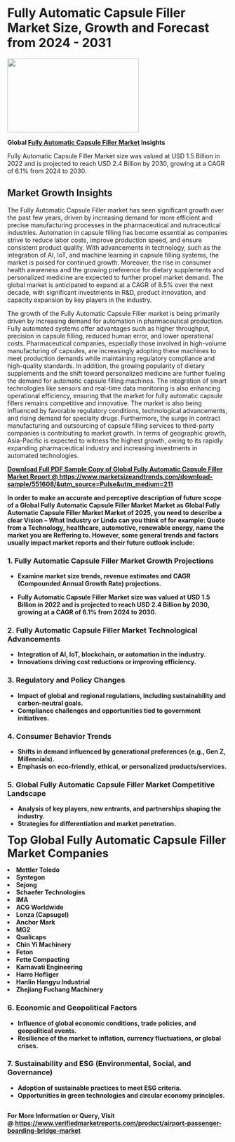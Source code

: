 <H1>Fully Automatic Capsule Filler Market Size, Growth and Forecast from 2024 - 2031</H1><img class="aligncenter size-medium wp-image-584254" src="https://thirdeyenews.in/wp-content/uploads/2024/09/Global-Market-Research-300x168.jpeg" alt="" width="300" height="168" /><p><strong>Global&nbsp;<a href="https://www.marketsizeandtrends.com/download-sample/551608/&amp;utm_source=Pulse&amp;utm_medium=211">Fully Automatic Capsule Filler Market</a> Insights</strong></p><p>Fully Automatic Capsule Filler Market size was valued at USD 1.5 Billion in 2022 and is projected to reach USD 2.4 Billion by 2030, growing at a CAGR of 6.1% from 2024 to 2030.</p><p><h2>Market Growth Insights</h2> <p>The Fully Automatic Capsule Filler market has seen significant growth over the past few years, driven by increasing demand for more efficient and precise manufacturing processes in the pharmaceutical and nutraceutical industries. Automation in capsule filling has become essential as companies strive to reduce labor costs, improve production speed, and ensure consistent product quality. With advancements in technology, such as the integration of AI, IoT, and machine learning in capsule filling systems, the market is poised for continued growth. Moreover, the rise in consumer health awareness and the growing preference for dietary supplements and personalized medicine are expected to further propel market demand. The global market is anticipated to expand at a CAGR of 8.5% over the next decade, with significant investments in R&D, product innovation, and capacity expansion by key players in the industry.</p> <p><strong><a href="#"></a></strong></p> <p>The growth of the Fully Automatic Capsule Filler market is being primarily driven by increasing demand for automation in pharmaceutical production. Fully automated systems offer advantages such as higher throughput, precision in capsule filling, reduced human error, and lower operational costs. Pharmaceutical companies, especially those involved in high-volume manufacturing of capsules, are increasingly adopting these machines to meet production demands while maintaining regulatory compliance and high-quality standards. In addition, the growing popularity of dietary supplements and the shift toward personalized medicine are further fueling the demand for automatic capsule filling machines. The integration of smart technologies like sensors and real-time data monitoring is also enhancing operational efficiency, ensuring that the market for fully automatic capsule fillers remains competitive and innovative. The market is also being influenced by favorable regulatory conditions, technological advancements, and rising demand for specialty drugs. Furthermore, the surge in contract manufacturing and outsourcing of capsule filling services to third-party companies is contributing to market growth. In terms of geographic growth, Asia-Pacific is expected to witness the highest growth, owing to its rapidly expanding pharmaceutical industry and increasing investments in automated technologies. <p><strong><a href="#"></p><p><span class=""><strong>Download Full PDF Sample Copy of Global Fully Automatic Capsule Filler Market Report</strong> @ <a href="https://www.marketsizeandtrends.com/download-sample/551608/&amp;utm_source=Pulse&amp;utm_medium=211" target="_blank">https://www.marketsizeandtrends.com/download-sample/551608/&amp;utm_source=Pulse&amp;utm_medium=211</a></span></p><p>In order to make an accurate and perceptive description of future scope of a Global&nbsp;Fully Automatic Capsule Filler Market Market as Global&nbsp;Fully Automatic Capsule Filler Market Market of 2025, you need to describe a clear Vision &ndash; What Industry or Linda can you think of for example: Quote from a Technology, healthcare, automotive, renewable energy, name the market you are Reffering to. However, some general trends and factors usually impact market reports and their future outlook include:</p><h3>1.&nbsp;<strong>Fully Automatic Capsule Filler Market Growth Projections</strong></h3><ul><li>Examine market size trends, revenue estimates and CAGR (Compounded Annual Growth Rate) projections.</li><li><p>Fully Automatic Capsule Filler Market size was valued at USD 1.5 Billion in 2022 and is projected to reach USD 2.4 Billion by 2030, growing at a CAGR of 6.1% from 2024 to 2030.</p></li></ul><h3>2.&nbsp;<strong>Fully Automatic Capsule Filler Market Technological Advancements</strong></h3><ul><li>Integration of AI, IoT, blockchain, or automation in the industry.</li><li>Innovations driving cost reductions or improving efficiency.</li></ul><h3>3.&nbsp;<strong>Regulatory and Policy Changes</strong></h3><ul><li>Impact of global and regional regulations, including sustainability and carbon-neutral goals.</li><li>Compliance challenges and opportunities tied to government initiatives.</li></ul><h3>4.&nbsp;<strong>Consumer Behavior Trends</strong></h3><ul><li>Shifts in demand influenced by generational preferences (e.g., Gen Z, Millennials).</li><li>Emphasis on eco-friendly, ethical, or personalized products/services.</li></ul><h3>5.&nbsp;<strong>Global Fully Automatic Capsule Filler Market Competitive Landscape</strong></h3><ul><li>Analysis of key players, new entrants, and partnerships shaping the industry.</li><li>Strategies for differentiation and market penetration.</li></ul><p data-pm-slice="1 1 []"><span style="color: inherit; font-family: inherit; font-size: 25px;">Top Global Fully Automatic Capsule Filler Market Companies</span></p><div class="" data-test-id=""><p><li>Mettler Toledo</li><li> Syntegon</li><li> Sejong</li><li> Schaefer Technologies</li><li> IMA</li><li> ACG Worldwide</li><li> Lonza (Capsugel)</li><li> Anchor Mark</li><li> MG2</li><li> Qualicaps</li><li> Chin Yi Machinery</li><li> Feton</li><li> Fette Compacting</li><li> Karnavati Engineering</li><li> Harro Hofliger</li><li> Hanlin Hangyu Industrial</li><li> Zhejiang Fuchang Machinery</li></p></div><h3>6.&nbsp;<strong>Economic and Geopolitical Factors</strong></h3><ul><li>Influence of global economic conditions, trade policies, and geopolitical events.</li><li>Resilience of the market to inflation, currency fluctuations, or global crises.</li></ul><h3>7.&nbsp;<strong>Sustainability and ESG (Environmental, Social, and Governance)</strong></h3><ul><li>Adoption of sustainable practices to meet ESG criteria.</li><li>Opportunities in green technologies and circular economy principles.</li></ul><h2><strong style="font-size: 14px;">For More Information or Query, Visit @&nbsp;</strong><a style="background-color: #ffffff; font-size: 14px;" href="https://www.marketsizeandtrends.com/report/fully-automatic-capsule-filler-market/" target="_blank">https://www.verifiedmarketreports.com/product/airport-passenger-boarding-bridge-market</a></h2>
